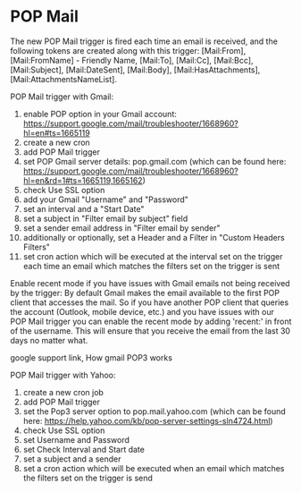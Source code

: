 # POP Mail

The new POP Mail trigger is fired each time an email is received, and the following tokens are created along with this trigger: 
[Mail:From], 
[Mail:FromName] - Friendly Name, 
[Mail:To], 
[Mail:Cc], 
[Mail:Bcc], 
[Mail:Subject], 
[Mail:DateSent], 
[Mail:Body], 
[Mail:HasAttachments], 
[Mail:AttachmentsNameList].

POP Mail trigger with Gmail:


1. enable POP option in your Gmail account: https://support.google.com/mail/troubleshooter/1668960?hl=en#ts=1665119
2. create a new cron
3. add POP Mail trigger
4. set POP Gmail server details: pop.gmail.com 
   (which can be found here: https://support.google.com/mail/troubleshooter/1668960?hl=en&rd=1#ts=1665119,1665162)
5. check Use SSL option
6. add your Gmail "Username" and "Password"
7. set an interval and a "Start Date"
8. set a subject in "Filter email by subject" field
9. set a sender email address in "Filter email by sender"
10. additionally or optionally, set a Header and a Filter in "Custom Headers Filters"
11. set  cron action which will be executed at the interval set on the trigger each time an email which matches the filters set on the trigger is sent 

Enable recent mode if you have issues with Gmail emails not being received by the trigger:
By default Gmail makes the email available to the first POP client that accesses the mail. So if you have another POP client that queries the account (Outlook, mobile device, etc.) and you have issues with our POP Mail trigger you can enable the recent mode by adding 'recent:' in front of the username. This will ensure that you receive the email from the last 30 days no matter what.

google support link, How gmail POP3 works

POP Mail trigger with Yahoo:

1. create a new cron job
2. add POP Mail trigger
3. set the Pop3 server option to pop.mail.yahoo.com  (which can be found here: https://help.yahoo.com/kb/pop-server-settings-sln4724.html)
4. check Use SSL option
5. set Username and Password
6. set Check Interval and Start date
7. set a subject and a sender
8. set a cron action which will be executed when an email which matches the filters set on the trigger is send
